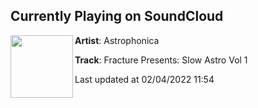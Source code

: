## Currently Playing on SoundCloud

[<img align="left" width="100" src="https://i1.sndcdn.com/artworks-GUcObshsyjqnHhs3-zzqAGQ-t500x500.jpg">](https://soundcloud.com/astrophonica/fracture-presents-slow-astro-vol-1)

**Artist**: Astrophonica 

**Track**: Fracture Presents: Slow Astro Vol 1

Last updated at 02/04/2022 11:54
